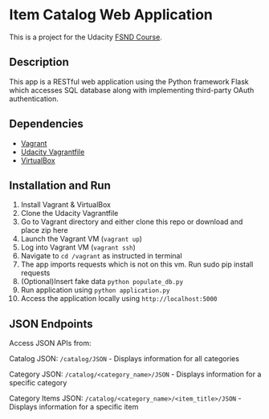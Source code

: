 # Item Catalog Web Application
This is a project for the Udacity [FSND Course](https://www.udacity.com/course/full-stack-web-developer-nanodegree--nd004).

## Description
This app is a RESTful web application using the Python framework Flask which accesses SQL database along with implementing third-party OAuth authentication.

## Dependencies
* [Vagrant](https://www.vagrantup.com)
* [Udacity Vagrantfile](https://github.com/udacity/fullstack-nanodegree-vm)
* [VirtualBox](https://www.virtualbox.org/wiki/Download_Old_Builds_5_1)

## Installation and Run
1. Install Vagrant & VirtualBox
2. Clone the Udacity Vagrantfile
3. Go to Vagrant directory and either clone this repo or download and place zip here
3. Launch the Vagrant VM (`vagrant up`)
4. Log into Vagrant VM (`vagrant ssh`)
5. Navigate to `cd /vagrant` as instructed in terminal
6. The app imports requests which is not on this vm. Run sudo pip install requests
7. (Optional)Insert fake data `python populate_db.py`
8. Run application using `python application.py`
9. Access the application locally using `http://localhost:5000`

## JSON Endpoints
Access JSON APIs from:

Catalog JSON: `/catalog/JSON`
    - Displays information for all categories

Category JSON: `/catalog/<category_name>/JSON`
    - Displays information for a specific category

Category Items JSON: `/catalog/<category_name>/<item_title>/JSON`
    - Displays information for a specific item


